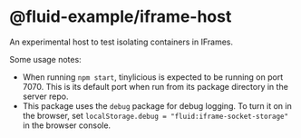# @fluid-example/iframe-host

An experimental host to test isolating containers in IFrames.

Some usage notes:
- When running `npm start`, tinylicious is expected to be running on port 7070.  This is its default port when run from its package directory in the server repo.
- This package uses the `debug` package for debug logging.  To turn it on in the browser, set `localStorage.debug = "fluid:iframe-socket-storage"` in the browser console.
